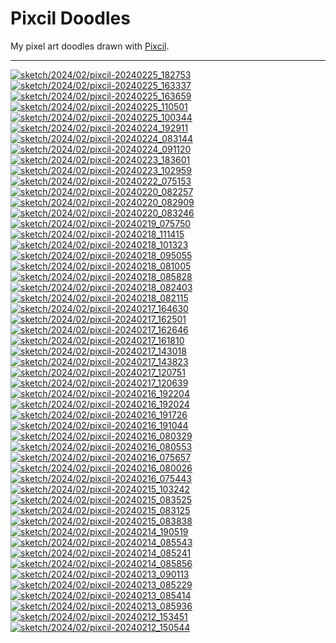 Pixcil Doodles
==============

My pixel art doodles drawn with [Pixcil](https://github.com/sile/pixcil).

---

[![sketch/2024/02/pixcil-20240225_182753](https://sile.github.io/doodles/sketch/2024/02/pixcil-20240225_182753.png)](https://sile.github.io/doodles/sketch/2024/02/pixcil-20240225_182753.html)
[![sketch/2024/02/pixcil-20240225_163337](https://sile.github.io/doodles/sketch/2024/02/pixcil-20240225_163337.png)](https://sile.github.io/doodles/sketch/2024/02/pixcil-20240225_163337.html)
[![sketch/2024/02/pixcil-20240225_163659](https://sile.github.io/doodles/sketch/2024/02/pixcil-20240225_163659.png)](https://sile.github.io/doodles/sketch/2024/02/pixcil-20240225_163659.html)
[![sketch/2024/02/pixcil-20240225_110501](https://sile.github.io/doodles/sketch/2024/02/pixcil-20240225_110501.png)](https://sile.github.io/doodles/sketch/2024/02/pixcil-20240225_110501.html)
[![sketch/2024/02/pixcil-20240225_100344](https://sile.github.io/doodles/sketch/2024/02/pixcil-20240225_100344.png)](https://sile.github.io/doodles/sketch/2024/02/pixcil-20240225_100344.html)
[![sketch/2024/02/pixcil-20240224_192911](https://sile.github.io/doodles/sketch/2024/02/pixcil-20240224_192911.png)](https://sile.github.io/doodles/sketch/2024/02/pixcil-20240224_192911.html)
[![sketch/2024/02/pixcil-20240224_083144](https://sile.github.io/doodles/sketch/2024/02/pixcil-20240224_083144.png)](https://sile.github.io/doodles/sketch/2024/02/pixcil-20240224_083144.html)
[![sketch/2024/02/pixcil-20240224_091120](https://sile.github.io/doodles/sketch/2024/02/pixcil-20240224_091120.png)](https://sile.github.io/doodles/sketch/2024/02/pixcil-20240224_091120.html)
[![sketch/2024/02/pixcil-20240223_183601](https://sile.github.io/doodles/sketch/2024/02/pixcil-20240223_183601.png)](https://sile.github.io/doodles/sketch/2024/02/pixcil-20240223_183601.html)
[![sketch/2024/02/pixcil-20240223_102959](https://sile.github.io/doodles/sketch/2024/02/pixcil-20240223_102959.png)](https://sile.github.io/doodles/sketch/2024/02/pixcil-20240223_102959.html)
[![sketch/2024/02/pixcil-20240222_075153](https://sile.github.io/doodles/sketch/2024/02/pixcil-20240222_075153.png)](https://sile.github.io/doodles/sketch/2024/02/pixcil-20240222_075153.html)
[![sketch/2024/02/pixcil-20240220_082257](https://sile.github.io/doodles/sketch/2024/02/pixcil-20240220_082257.png)](https://sile.github.io/doodles/sketch/2024/02/pixcil-20240220_082257.html)
[![sketch/2024/02/pixcil-20240220_082909](https://sile.github.io/doodles/sketch/2024/02/pixcil-20240220_082909.png)](https://sile.github.io/doodles/sketch/2024/02/pixcil-20240220_082909.html)
[![sketch/2024/02/pixcil-20240220_083246](https://sile.github.io/doodles/sketch/2024/02/pixcil-20240220_083246.png)](https://sile.github.io/doodles/sketch/2024/02/pixcil-20240220_083246.html)
[![sketch/2024/02/pixcil-20240219_075750](https://sile.github.io/doodles/sketch/2024/02/pixcil-20240219_075750.png)](https://sile.github.io/doodles/sketch/2024/02/pixcil-20240219_075750.html)
[![sketch/2024/02/pixcil-20240218_111415](https://sile.github.io/doodles/sketch/2024/02/pixcil-20240218_111415.png)](https://sile.github.io/doodles/sketch/2024/02/pixcil-20240218_111415.html)
[![sketch/2024/02/pixcil-20240218_101323](https://sile.github.io/doodles/sketch/2024/02/pixcil-20240218_101323.png)](https://sile.github.io/doodles/sketch/2024/02/pixcil-20240218_101323.html)
[![sketch/2024/02/pixcil-20240218_095055](https://sile.github.io/doodles/sketch/2024/02/pixcil-20240218_095055.png)](https://sile.github.io/doodles/sketch/2024/02/pixcil-20240218_095055.html)
[![sketch/2024/02/pixcil-20240218_081005](https://sile.github.io/doodles/sketch/2024/02/pixcil-20240218_081005.png)](https://sile.github.io/doodles/sketch/2024/02/pixcil-20240218_081005.html)
[![sketch/2024/02/pixcil-20240218_085828](https://sile.github.io/doodles/sketch/2024/02/pixcil-20240218_085828.png)](https://sile.github.io/doodles/sketch/2024/02/pixcil-20240218_085828.html)
[![sketch/2024/02/pixcil-20240218_082403](https://sile.github.io/doodles/sketch/2024/02/pixcil-20240218_082403.png)](https://sile.github.io/doodles/sketch/2024/02/pixcil-20240218_082403.html)
[![sketch/2024/02/pixcil-20240218_082115](https://sile.github.io/doodles/sketch/2024/02/pixcil-20240218_082115.png)](https://sile.github.io/doodles/sketch/2024/02/pixcil-20240218_082115.html)
[![sketch/2024/02/pixcil-20240217_164630](https://sile.github.io/doodles/sketch/2024/02/pixcil-20240217_164630.png)](https://sile.github.io/doodles/sketch/2024/02/pixcil-20240217_164630.html)
[![sketch/2024/02/pixcil-20240217_162501](https://sile.github.io/doodles/sketch/2024/02/pixcil-20240217_162501.png)](https://sile.github.io/doodles/sketch/2024/02/pixcil-20240217_162501.html)
[![sketch/2024/02/pixcil-20240217_162646](https://sile.github.io/doodles/sketch/2024/02/pixcil-20240217_162646.png)](https://sile.github.io/doodles/sketch/2024/02/pixcil-20240217_162646.html)
[![sketch/2024/02/pixcil-20240217_161810](https://sile.github.io/doodles/sketch/2024/02/pixcil-20240217_161810.png)](https://sile.github.io/doodles/sketch/2024/02/pixcil-20240217_161810.html)
[![sketch/2024/02/pixcil-20240217_143018](https://sile.github.io/doodles/sketch/2024/02/pixcil-20240217_143018.png)](https://sile.github.io/doodles/sketch/2024/02/pixcil-20240217_143018.html)
[![sketch/2024/02/pixcil-20240217_143823](https://sile.github.io/doodles/sketch/2024/02/pixcil-20240217_143823.png)](https://sile.github.io/doodles/sketch/2024/02/pixcil-20240217_143823.html)
[![sketch/2024/02/pixcil-20240217_120751](https://sile.github.io/doodles/sketch/2024/02/pixcil-20240217_120751.png)](https://sile.github.io/doodles/sketch/2024/02/pixcil-20240217_120751.html)
[![sketch/2024/02/pixcil-20240217_120639](https://sile.github.io/doodles/sketch/2024/02/pixcil-20240217_120639.png)](https://sile.github.io/doodles/sketch/2024/02/pixcil-20240217_120639.html)
[![sketch/2024/02/pixcil-20240216_192204](https://sile.github.io/doodles/sketch/2024/02/pixcil-20240216_192204.png)](https://sile.github.io/doodles/sketch/2024/02/pixcil-20240216_192204.html)
[![sketch/2024/02/pixcil-20240216_192024](https://sile.github.io/doodles/sketch/2024/02/pixcil-20240216_192024.png)](https://sile.github.io/doodles/sketch/2024/02/pixcil-20240216_192024.html)
[![sketch/2024/02/pixcil-20240216_191726](https://sile.github.io/doodles/sketch/2024/02/pixcil-20240216_191726.png)](https://sile.github.io/doodles/sketch/2024/02/pixcil-20240216_191726.html)
[![sketch/2024/02/pixcil-20240216_191044](https://sile.github.io/doodles/sketch/2024/02/pixcil-20240216_191044.png)](https://sile.github.io/doodles/sketch/2024/02/pixcil-20240216_191044.html)
[![sketch/2024/02/pixcil-20240216_080329](https://sile.github.io/doodles/sketch/2024/02/pixcil-20240216_080329.png)](https://sile.github.io/doodles/sketch/2024/02/pixcil-20240216_080329.html)
[![sketch/2024/02/pixcil-20240216_080553](https://sile.github.io/doodles/sketch/2024/02/pixcil-20240216_080553.png)](https://sile.github.io/doodles/sketch/2024/02/pixcil-20240216_080553.html)
[![sketch/2024/02/pixcil-20240216_075657](https://sile.github.io/doodles/sketch/2024/02/pixcil-20240216_075657.png)](https://sile.github.io/doodles/sketch/2024/02/pixcil-20240216_075657.html)
[![sketch/2024/02/pixcil-20240216_080026](https://sile.github.io/doodles/sketch/2024/02/pixcil-20240216_080026.png)](https://sile.github.io/doodles/sketch/2024/02/pixcil-20240216_080026.html)
[![sketch/2024/02/pixcil-20240216_075443](https://sile.github.io/doodles/sketch/2024/02/pixcil-20240216_075443.png)](https://sile.github.io/doodles/sketch/2024/02/pixcil-20240216_075443.html)
[![sketch/2024/02/pixcil-20240215_103242](https://sile.github.io/doodles/sketch/2024/02/pixcil-20240215_103242.png)](https://sile.github.io/doodles/sketch/2024/02/pixcil-20240215_103242.html)
[![sketch/2024/02/pixcil-20240215_083525](https://sile.github.io/doodles/sketch/2024/02/pixcil-20240215_083525.png)](https://sile.github.io/doodles/sketch/2024/02/pixcil-20240215_083525.html)
[![sketch/2024/02/pixcil-20240215_083125](https://sile.github.io/doodles/sketch/2024/02/pixcil-20240215_083125.png)](https://sile.github.io/doodles/sketch/2024/02/pixcil-20240215_083125.html)
[![sketch/2024/02/pixcil-20240215_083838](https://sile.github.io/doodles/sketch/2024/02/pixcil-20240215_083838.png)](https://sile.github.io/doodles/sketch/2024/02/pixcil-20240215_083838.html)
[![sketch/2024/02/pixcil-20240214_190519](https://sile.github.io/doodles/sketch/2024/02/pixcil-20240214_190519.png)](https://sile.github.io/doodles/sketch/2024/02/pixcil-20240214_190519.html)
[![sketch/2024/02/pixcil-20240214_085543](https://sile.github.io/doodles/sketch/2024/02/pixcil-20240214_085543.png)](https://sile.github.io/doodles/sketch/2024/02/pixcil-20240214_085543.html)
[![sketch/2024/02/pixcil-20240214_085241](https://sile.github.io/doodles/sketch/2024/02/pixcil-20240214_085241.png)](https://sile.github.io/doodles/sketch/2024/02/pixcil-20240214_085241.html)
[![sketch/2024/02/pixcil-20240214_085856](https://sile.github.io/doodles/sketch/2024/02/pixcil-20240214_085856.png)](https://sile.github.io/doodles/sketch/2024/02/pixcil-20240214_085856.html)
[![sketch/2024/02/pixcil-20240213_090113](https://sile.github.io/doodles/sketch/2024/02/pixcil-20240213_090113.png)](https://sile.github.io/doodles/sketch/2024/02/pixcil-20240213_090113.html)
[![sketch/2024/02/pixcil-20240213_085229](https://sile.github.io/doodles/sketch/2024/02/pixcil-20240213_085229.png)](https://sile.github.io/doodles/sketch/2024/02/pixcil-20240213_085229.html)
[![sketch/2024/02/pixcil-20240213_085414](https://sile.github.io/doodles/sketch/2024/02/pixcil-20240213_085414.png)](https://sile.github.io/doodles/sketch/2024/02/pixcil-20240213_085414.html)
[![sketch/2024/02/pixcil-20240213_085936](https://sile.github.io/doodles/sketch/2024/02/pixcil-20240213_085936.png)](https://sile.github.io/doodles/sketch/2024/02/pixcil-20240213_085936.html)
[![sketch/2024/02/pixcil-20240212_153451](https://sile.github.io/doodles/sketch/2024/02/pixcil-20240212_153451.png)](https://sile.github.io/doodles/sketch/2024/02/pixcil-20240212_153451.html)
[![sketch/2024/02/pixcil-20240212_150544](https://sile.github.io/doodles/sketch/2024/02/pixcil-20240212_150544.png)](https://sile.github.io/doodles/sketch/2024/02/pixcil-20240212_150544.html)

